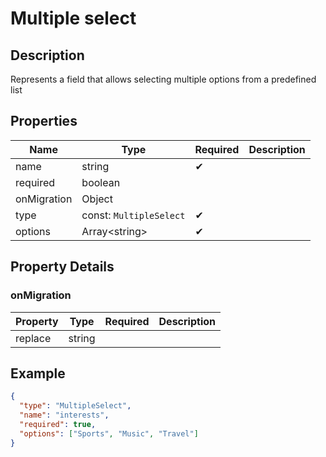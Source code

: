 # Multiple select

## Description

Represents a field that allows selecting multiple options from a predefined list

## Properties

| Name        | Type                    | Required | Description |
| ----------- | ----------------------- | -------- | ----------- |
| name        | string                  | ✔       |             |
| required    | boolean                 |          |             |
| onMigration | Object                  |          |             |
| type        | const: `MultipleSelect` | ✔       |             |
| options     | Array&lt;string&gt;     | ✔       |             |

## Property Details

### onMigration

| Property | Type   | Required | Description |
| -------- | ------ | -------- | ----------- |
| replace  | string |          |             |

## Example

```json
{
  "type": "MultipleSelect",
  "name": "interests",
  "required": true,
  "options": ["Sports", "Music", "Travel"]
}
```

